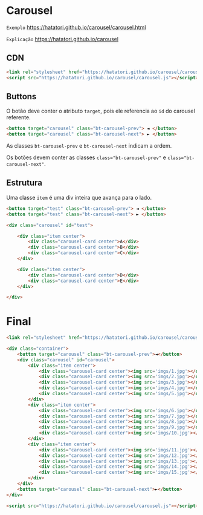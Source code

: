 # Carousel

```Exemplo```
https://hatatori.github.io/carousel/carousel.html

```Explicação```
https://hatatori.github.io/carousel

## CDN
```html
<link rel="stylesheet" href="https://hatatori.github.io/carousel/carousel.css">
<script src="https://hatatori.github.io/carousel/carousel.js"></script>
```

## Buttons

O botão deve conter o atributo ```target```, pois ele referencia ao ```id``` do carousel referente.
```html 
<button target="carousel" class="bt-carousel-prev"> ◄ </button> 
<button target="carousel" class="bt-carousel-next"> ► </button> 
```
As classes ```bt-carousel-prev``` e  ```bt-carousel-next``` indicam a ordem.

Os botões devem conter as classes ```class="bt-carousel-prev"``` e ```class="bt-carousel-next"```.

## Estrutura

Uma classe ```item``` é uma div inteira que avança para o lado.

```html
<button target="test" class="bt-carousel-prev"> ◄ </button> 
<button target="test" class="bt-carousel-next"> ► </button> 

<div class="carousel" id="test">

    <div class="item center"> 
        <div class="carousel-card center">A</div>
        <div class="carousel-card center">B</div>
        <div class="carousel-card center">C</div>
    </div>

    <div class="item center">
        <div class="carousel-card center">D</div>
        <div class="carousel-card center">E</div>
    </div>

</div>
```

# Final
```html
<link rel="stylesheet" href="https://hatatori.github.io/carousel/carousel.css">

<div class="container">
    <button target="carousel" class="bt-carousel-prev">◄</button>
    <div class="carousel" id="carousel">
        <div class="item center">
            <div class="carousel-card center"><img src='imgs/1.jpg'></div>
            <div class="carousel-card center"><img src='imgs/2.jpg'></div>
            <div class="carousel-card center"><img src='imgs/3.jpg'></div>
            <div class="carousel-card center"><img src='imgs/4.jpg'></div>
            <div class="carousel-card center"><img src='imgs/5.jpg'></div>
        </div>
        <div class="item center">
            <div class="carousel-card center"><img src='imgs/6.jpg'></div>
            <div class="carousel-card center"><img src='imgs/7.jpg'></div>
            <div class="carousel-card center"><img src='imgs/8.jpg'></div>
            <div class="carousel-card center"><img src='imgs/9.jpg'></div>
            <div class="carousel-card center"><img src='imgs/10.jpg'></div>
        </div>
        <div class="item center">
            <div class="carousel-card center"><img src='imgs/11.jpg'></div>
            <div class="carousel-card center"><img src='imgs/12.jpg'></div>
            <div class="carousel-card center"><img src='imgs/13.jpg'></div>
            <div class="carousel-card center"><img src='imgs/14.jpg'></div>
            <div class="carousel-card center"><img src='imgs/15.jpg'></div>
        </div>          
    </div>
    <button target="carousel" class="bt-carousel-next">►</button>
</div>

<script src="https://hatatori.github.io/carousel/carousel.js"></script>
```
